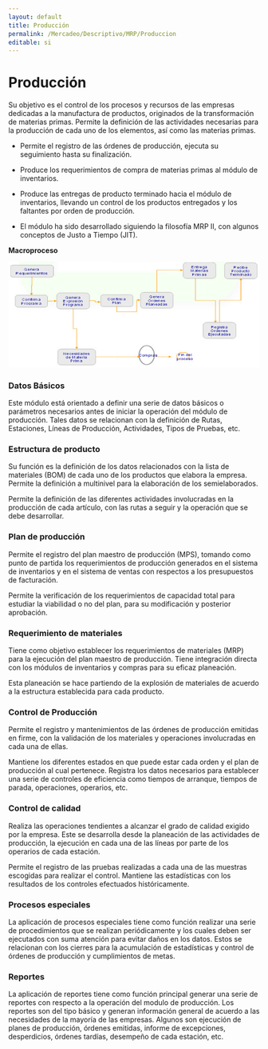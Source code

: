 ```yaml
---
layout: default
title: Producción
permalink: /Mercadeo/Descriptivo/MRP/Produccion
editable: si
---
```


# Producción


Su objetivo es el control de los procesos y recursos de las empresas dedicadas a la manufactura de productos, originados de la transformación de materias primas. Permite la definición de las actividades necesarias para la producción de cada uno de los elementos, así como las materias primas.  

* Permite el registro de las órdenes de producción, ejecuta su seguimiento hasta su finalización.  

* Produce los requerimientos de compra de materias primas al módulo de inventarios.  

* Produce las entregas de producto terminado hacia el módulo de inventarios, llevando un control de los productos entregados y los faltantes por orden de producción.  

* El módulo ha sido desarrollado siguiendo la filosofía MRP II, con algunos conceptos de Justo a Tiempo (JIT).  


**Macroproceso**

![](produccion.jpg)


### Datos Básicos

Este módulo está orientado a definir una serie de datos básicos o parámetros necesarios antes de iniciar la operación del módulo de producción. Tales datos se relacionan con la definición de Rutas, Estaciones, Líneas de Producción, Actividades, Tipos de Pruebas, etc.  

### Estructura de producto

Su función es la definición de los datos relacionados con la lista de materiales (BOM) de cada uno de los productos que elabora la empresa. Permite la definición a multinivel para la elaboración de los semielaborados.  

Permite la definición de las diferentes actividades involucradas en la producción de cada artículo, con las rutas a seguir y la operación que se debe desarrollar.  

### Plan de producción

Permite el registro del plan maestro de producción (MPS), tomando como punto de partida los requerimientos de producción generados en el sistema de inventarios y en el sistema de ventas con respectos a los presupuestos de facturación.  

Permite la verificación de los requerimientos de capacidad total para estudiar la viabilidad o no del plan, para su modificación y posterior aprobación.  

### Requerimiento de materiales

Tiene como objetivo establecer los requerimientos de materiales (MRP) para la ejecución del plan maestro de producción. Tiene integración directa con los módulos de inventarios y compras para su eficaz planeación.  

Esta planeación se hace partiendo de la explosión de materiales de acuerdo a la estructura establecida para cada producto.  

### Control de Producción

Permite el registro y mantenimientos de las órdenes de producción emitidas en firme, con la validación de los materiales y operaciones involucradas en cada una de ellas.  

Mantiene los diferentes estados en que puede estar cada orden y el plan de producción al cual pertenece. Registra los datos necesarios para establecer una serie de controles de eficiencia como tiempos de arranque, tiempos de parada, operaciones, operarios, etc.  

### Control de calidad

Realiza las operaciones tendientes a alcanzar el grado de calidad exigido por la empresa. Este se desarrolla desde la planeación de las actividades de producción, la ejecución en cada una de las líneas por parte de los operarios de cada estación.  

Permite el registro de las pruebas realizadas a cada una de las muestras escogidas para realizar el control. Mantiene las estadísticas con los resultados de los controles efectuados históricamente.  

### Procesos especiales

La aplicación de procesos especiales tiene como función realizar una serie de procedimientos que se realizan periódicamente  y los cuales deben ser ejecutados con suma atención para evitar daños en los datos. Estos se relacionan con los cierres para la acumulación de estadísticas y control de órdenes de producción y cumplimientos de metas.  

### Reportes

La aplicación de reportes tiene como función principal generar una serie de reportes con respecto a la operación del modulo de producción. Los reportes son del tipo básico y generan información general de acuerdo a las  necesidades de la mayoría de las empresas. Algunos son ejecución de planes de producción, órdenes emitidas, informe de excepciones, desperdicios, órdenes tardías, desempeño de cada estación, etc.  










